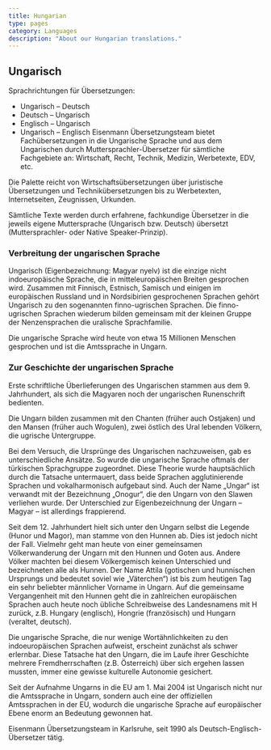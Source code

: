 ```yaml
---
title: Hungarian
type: pages
category: Languages
description: "About our Hungarian translations."
---
```


## Ungarisch

Sprachrichtungen für Übersetzungen:
- Ungarisch – Deutsch
- Deutsch – Ungarisch
- Englisch – Ungarisch
- Ungarisch – Englisch
Eisenmann Übersetzungsteam bietet Fachübersetzungen in die Ungarische Sprache und aus dem Ungarischen durch Muttersprachler-Übersetzer für sämtliche Fachgebiete an: Wirtschaft, Recht, Technik, Medizin, Werbetexte, EDV, etc.

Die Palette reicht von Wirtschaftsübersetzungen über juristische Übersetzungen und Technikübersetzungen bis zu Werbetexten, Internetseiten, Zeugnissen, Urkunden.

Sämtliche Texte werden durch erfahrene, fachkundige Übersetzer in die jeweils eigene Muttersprache (Ungarisch bzw. Deutsch) übersetzt (Muttersprachler- oder Native Speaker-Prinzip).

### Verbreitung der ungarischen Sprache
Ungarisch (Eigenbezeichnung: Magyar nyelv) ist die einzige nicht indoeuropäische Sprache, die in mitteleuropäischen Breiten gesprochen wird. Zusammen mit Finnisch, Estnisch, Samisch und einigen im europäischen Russland und in Nordsibirien gesprochenen Sprachen gehört Ungarisch zu den sogenannten finno-ugrischen Sprachen. Die finno-ugrischen Sprachen wiederum bilden gemeinsam mit der kleinen Gruppe der Nenzensprachen die uralische Sprachfamilie.

Die ungarische Sprache wird heute von etwa 15 Millionen Menschen gesprochen und ist die Amtssprache in Ungarn.

### Zur Geschichte der ungarischen Sprache
Erste schriftliche Überlieferungen des Ungarischen stammen aus dem 9. Jahrhundert, als sich die Magyaren noch der ungarischen Runenschrift bedienten.

Die Ungarn bilden zusammen mit den Chanten (früher auch Ostjaken) und den Mansen (früher auch Wogulen), zwei östlich des Ural lebenden Völkern, die ugrische Untergruppe.

Bei dem Versuch, die Ursprünge des Ungarischen nachzuweisen, gab es unterschiedliche Ansätze. So wurde die ungarische Sprache oftmals der türkischen Sprachgruppe zugeordnet. Diese Theorie wurde hauptsächlich durch die Tatsache untermauert, dass beide Sprachen agglutinierende Sprachen und vokalharmonisch aufgebaut sind. Auch der Name „Ungar“ ist verwandt mit der Bezeichnung „Onogur“, die den Ungarn von den Slawen verliehen wurde. Der Unterschied zur Eigenbezeichnung der Ungarn – Magyar – ist allerdings frappierend.

Seit dem 12. Jahrhundert hielt sich unter den Ungarn selbst die Legende (Hunor und Magor), man stamme von den Hunnen ab. Dies ist jedoch nicht der Fall. Vielmehr geht man heute von einer gemeinsamen Völkerwanderung der Ungarn mit den Hunnen und Goten aus. Andere Völker machten bei diesem Völkergemisch keinen Unterschied und bezeichneten alle als Hunnen. Der Name Attila (gotischen und hunnischen Ursprungs und bedeutet soviel wie „Väterchen“) ist bis zum heutigen Tag ein sehr beliebter männlicher Vorname in Ungarn. Auf die gemeinsame Vergangenheit mit den Hunnen geht die in zahlreichen europäischen Sprachen auch heute noch übliche Schreibweise des Landesnamens mit H zurück, z.B. Hungary (englisch), Hongrie (französisch) und Hungarn (veraltet, deutsch).

Die ungarische Sprache, die nur wenige Wortähnlichkeiten zu den indoeuropäischen Sprachen aufweist, erscheint zunächst als schwer erlernbar. Diese Tatsache hat den Ungarn, die im Laufe ihrer Geschichte mehrere Fremdherrschaften (z.B. Österreich) über sich ergehen lassen mussten, immer eine gewisse kulturelle Autonomie gesichert.

Seit der Aufnahme Ungarns in die EU am 1. Mai 2004 ist Ungarisch nicht nur die Amtssprache in Ungarn, sondern auch eine der offiziellen Amtssprachen in der EU, wodurch die ungarische Sprache auf europäischer Ebene enorm an Bedeutung gewonnen hat.

 
Eisenmann Übersetzungsteam in Karlsruhe, seit 1990 als Deutsch-Englisch-Übersetzer tätig.